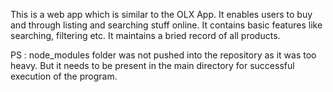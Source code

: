 This is a web app which is similar to the OLX App. It enables users to buy and through listing and searching stuff online. It contains basic features like searching, filtering etc. It maintains a bried record of all products.

PS : node_modules folder was not pushed into the repository as it was too heavy. But it needs to be present in the main directory for successful execution of the program.
